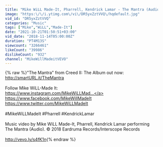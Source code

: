 ```yaml
---
title: "Mike WiLL Made-It, Pharrell, Kendrick Lamar - The Mantra (Audio)"
image: "https:\/\/i.ytimg.com\/vi\/DR5yxZztVVQ\/hqdefault.jpg"
vid_id: "DR5yxZztVVQ"
categories: "Music"
tags: ["Mike","WiLL","Made-It"]
date: "2021-10-21T01:50:51+03:00"
vid_date: "2018-11-14T05:00:00Z"
duration: "PT4M13S"
viewcount: "3266461"
likeCount: "39986"
dislikeCount: "932"
channel: "MikeWillMadeitVEVO"
---
```

{% raw %}&quot;The Mantra&quot; from Creed II: The Album out now: <a rel="nofollow" target="blank" href="http://smartURL.it/TheMantra">http://smartURL.it/TheMantra</a><br /><br />Follow Mike WiLL-Made It:<br /><a rel="nofollow" target="blank" href="https://www.instagram.com/MikeWiLLMad...">https://www.instagram.com/MikeWiLLMad...</a><br /><a rel="nofollow" target="blank" href="https://www.facebook.com/MikeWillMadeIt">https://www.facebook.com/MikeWillMadeIt</a><br /><a rel="nofollow" target="blank" href="https://www.twitter.com/MikeWiLLMadeIt">https://www.twitter.com/MikeWiLLMadeIt</a><br /><br />#MikeWiLLMadeIt #Pharrell #KendrickLamar<br /><br />Music video by Mike WiLL Made-It, Pharrell, Kendrick Lamar performing The Mantra (Audio). © 2018 Eardruma Records/Interscope Records<br /><br /><a rel="nofollow" target="blank" href="http://vevo.ly/s4fK1n">http://vevo.ly/s4fK1n</a>{% endraw %}
